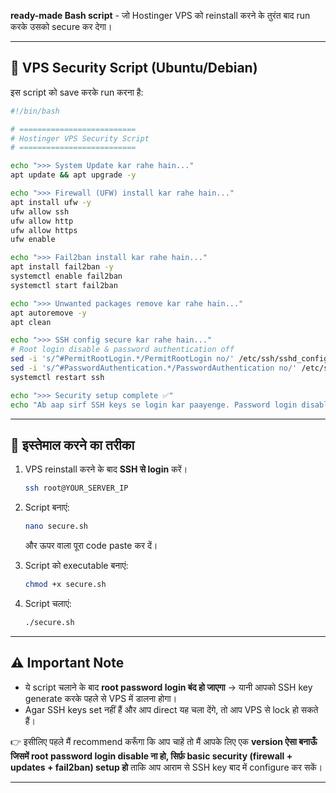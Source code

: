 **ready-made Bash script** - जो Hostinger VPS को reinstall करने के तुरंत बाद run करके उसको secure कर देगा।

---

## 🔐 VPS Security Script (Ubuntu/Debian)

इस script को save करके run करना है:

```bash
#!/bin/bash

# ==========================
# Hostinger VPS Security Script
# ==========================

echo ">>> System Update kar rahe hain..."
apt update && apt upgrade -y

echo ">>> Firewall (UFW) install kar rahe hain..."
apt install ufw -y
ufw allow ssh
ufw allow http
ufw allow https
ufw enable

echo ">>> Fail2ban install kar rahe hain..."
apt install fail2ban -y
systemctl enable fail2ban
systemctl start fail2ban

echo ">>> Unwanted packages remove kar rahe hain..."
apt autoremove -y
apt clean

echo ">>> SSH config secure kar rahe hain..."
# Root login disable & password authentication off
sed -i 's/^#PermitRootLogin.*/PermitRootLogin no/' /etc/ssh/sshd_config
sed -i 's/^#PasswordAuthentication.*/PasswordAuthentication no/' /etc/ssh/sshd_config
systemctl restart ssh

echo ">>> Security setup complete ✅"
echo "Ab aap sirf SSH keys se login kar paayenge. Password login disable kar diya gaya hai."
```

---

## 🚀 इस्तेमाल करने का तरीका

1. VPS reinstall करने के बाद **SSH से login** करें।

   ```bash
   ssh root@YOUR_SERVER_IP
   ```

2. Script बनाएं:

   ```bash
   nano secure.sh
   ```

   और ऊपर वाला पूरा code paste कर दें।

3. Script को executable बनाएं:

   ```bash
   chmod +x secure.sh
   ```

4. Script चलाएं:

   ```bash
   ./secure.sh
   ```

---

## ⚠️ Important Note

* ये script चलाने के बाद **root password login बंद हो जाएगा** → यानी आपको SSH key generate करके पहले से VPS में डालना होगा।
* Agar SSH keys set नहीं हैं और आप direct यह चला देंगे, तो आप VPS से lock हो सकते हैं।

👉 इसीलिए पहले मैं recommend करूँगा कि आप चाहें तो मैं आपके लिए एक **version ऐसा बनाऊँ जिसमें root password login disable ना हो, सिर्फ़ basic security (firewall + updates + fail2ban) setup हो** ताकि आप आराम से SSH key बाद में configure कर सकें।

---

